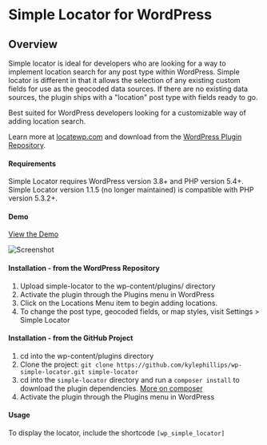 # Simple Locator for WordPress


## Overview

Simple locator is ideal for developers who are looking for a way to implement location search for any post type within WordPress. Simple locator is different in that it allows the selection of any existing custom fields for use as the geocoded data sources. If there are no existing data sources, the plugin ships with a "location" post type with fields ready to go.

Best suited for WordPress developers looking for a customizable way of adding location search.

Learn more at [locatewp.com](http://locatewp.com) and download from the [WordPress Plugin Repository](https://wordpress.org/plugins/simple-locator/).

#### Requirements

Simple Locator requires WordPress version 3.8+ and PHP version 5.4+. Simple Locator version 1.1.5 (no longer maintained) is compatible with PHP version 5.3.2+.


#### Demo 
[View the Demo](http://locatewp.com)

![Screenshot](https://raw.githubusercontent.com/kylephillips/wp-simple-locator/master/assets/images/screenshot-2.png)


#### Installation - from the WordPress Repository
1. Upload simple-locator to the wp-content/plugins/ directory
2. Activate the plugin through the Plugins menu in WordPress
3. Click on the Locations Menu item to begin adding locations.
4. To change the post type, geocoded fields, or map styles, visit Settings > Simple Locator

#### Installation - from the GitHub Project
1. cd into the wp-content/plugins directory
2. Clone the project: ```git clone https://github.com/kylephillips/wp-simple-locator.git simple-locator```
3. cd into the ```simple-locator``` directory and run a ```composer install``` to download the plugin dependencies. [More on composer](https://getcomposer.org)
4. Activate the plugin through the Plugins menu in WordPress


#### Usage
To display the locator, include the shortcode ```[wp_simple_locator]```
